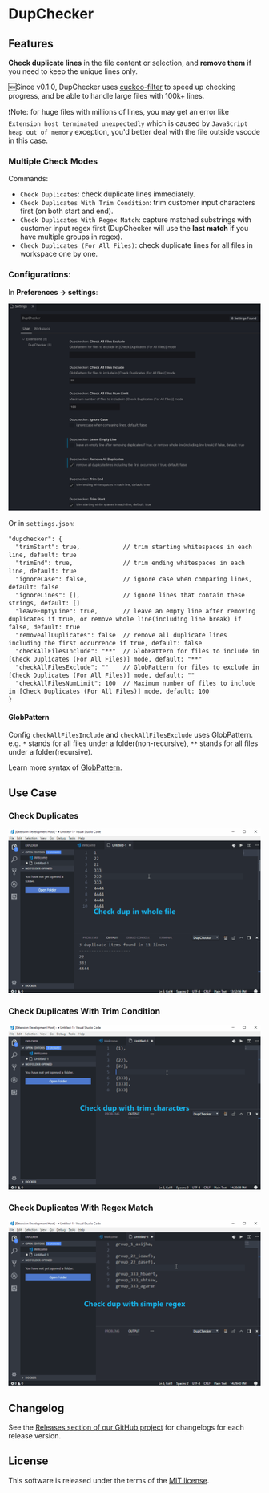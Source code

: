 # DupChecker

## Features

**Check duplicate lines** in the file content or selection, and **remove them** if you need to keep the unique lines only.

🆕Since v0.1.0, DupChecker uses [cuckoo-filter](https://github.com/vijayee/cuckoo-filter) to speed up checking progress, and be able to handle large files with 100k+ lines.

❗️Note: for huge files with millions of lines, you may get an error like `Extension host terminated unexpectedly` which is caused by `JavaScript heap out of memory` exception, you'd better deal with the file outside vscode in this case.

### Multiple Check Modes
Commands:
- `Check Duplicates`: check duplicate lines immediately.
- `Check Duplicates With Trim Condition`: trim customer input characters first (on both start and end).
- `Check Duplicates With Regex Match`: capture matched substrings with customer input regex first (DupChecker will use the **last match** if you have multiple groups in regex).
- `Check Duplicates (For All Files)`: check duplicate lines for all files in workspace one by one.

### Configurations:

In **Preferences -> settings**:

![configurations](images/DupChecker-settings.png)

Or in `settings.json`:

```
"dupchecker": {
  "trimStart": true,            // trim starting whitespaces in each line, default: true
  "trimEnd": true,              // trim ending whitespaces in each line, default: true
  "ignoreCase": false,          // ignore case when comparing lines, default: false
  "ignoreLines": [],            // ignore lines that contain these strings, default: []
  "leaveEmptyLine": true,       // leave an empty line after removing duplicates if true, or remove whole line(including line break) if false, default: true
  "removeAllDuplicates": false  // remove all duplicate lines including the first occurrence if true, default: false
  "checkAllFilesInclude": "**"  // GlobPattern for files to include in [Check Duplicates (For All Files)] mode, default: "**"
  "checkAllFilesExclude": ""    // GlobPattern for files to exclude in [Check Duplicates (For All Files)] mode, default: ""
  "checkAllFilesNumLimit": 100  // Maximum number of files to include in [Check Duplicates (For All Files)] mode, default: 100
}
```

#### GlobPattern
Config `checkAllFilesInclude` and `checkAllFilesExclude` uses GlobPattern.
e.g. `*` stands for all files under a folder(non-recursive), `**` stands for all files under a folder(recursive).

Learn more syntax of [GlobPattern](https://code.visualstudio.com/api/references/vscode-api#GlobPattern).

## Use Case

### Check Duplicates
![feature X](images/demo1.gif)

### Check Duplicates With Trim Condition
![feature X](images/demo2.gif)

### Check Duplicates With Regex Match
![feature X](images/demo3.gif)

## Changelog

See the [Releases section of our GitHub project](https://github.com/jianbingfang/vscode-dup-checker/releases) for changelogs for each release version.

## License

This software is released under the terms of the [MIT license](https://github.com/jianbingfang/vscode-dup-checker/blob/master/LICENSE).
